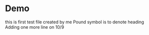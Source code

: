 # Demo
this is first test file created by me
Pound symbol is to denote heading
Adding one more line on 10/9
